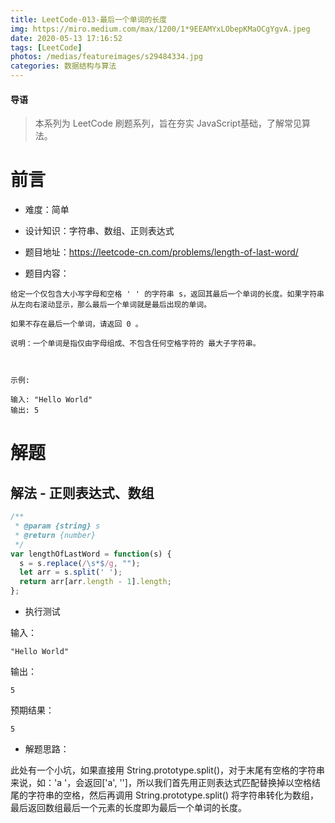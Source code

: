 ```yaml
---
title: LeetCode-013-最后一个单词的长度
img: https://miro.medium.com/max/1200/1*9EEAMYxLObepKMaOCgYgvA.jpeg
date: 2020-05-13 17:16:52
tags: [LeetCode]
photos: /medias/featureimages/s29484334.jpg
categories: 数据结构与算法
---
```


#### 导语
> 本系列为 LeetCode 刷题系列，旨在夯实 JavaScript基础，了解常见算法。 

<!--more-->

# 前言

* 难度：简单

* 设计知识：字符串、数组、正则表达式

* 题目地址：https://leetcode-cn.com/problems/length-of-last-word/

* 题目内容：

```
给定一个仅包含大小写字母和空格 ' ' 的字符串 s，返回其最后一个单词的长度。如果字符串从左向右滚动显示，那么最后一个单词就是最后出现的单词。

如果不存在最后一个单词，请返回 0 。

说明：一个单词是指仅由字母组成、不包含任何空格字符的 最大子字符串。

 

示例:

输入: "Hello World"
输出: 5
```

# 解题

## 解法 - 正则表达式、数组

```javascript
/**
 * @param {string} s
 * @return {number}
 */
var lengthOfLastWord = function(s) {
  s = s.replace(/\s*$/g, "");
  let arr = s.split(' ');
  return arr[arr.length - 1].length;
};
```

* 执行测试

输入：

```
"Hello World"
```

输出：

```
5
```

预期结果：

```
5
```

* 解题思路：

此处有一个小坑，如果直接用 String.prototype.split()，对于末尾有空格的字符串来说，如：'a '，会返回['a', '']，所以我们首先用正则表达式匹配替换掉以空格结尾的字符串的空格，然后再调用 String.prototype.split() 将字符串转化为数组，最后返回数组最后一个元素的长度即为最后一个单词的长度。
